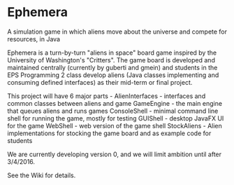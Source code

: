 # Ephemera
A simulation game in which aliens move about the universe and compete for resources, in Java

Ephemera is a turn-by-turn "aliens in space" board game inspired by the University of Washington's "Critters". 
The game board is developed and maintained centrally (currently by guberti and gmein) and students in 
the EPS Programming 2 class develop aliens (Java classes implementing and consuming defined interfaces) as 
their mid-term or final project.

This project will have 6 major parts - 
  AlienInterfaces - interfaces and common classes between aliens and game
  GameEngine - the main engine that queues aliens and runs games
  ConsoleShell - minimal command line shell for running the game, mostly for testing
  GUIShell - desktop JavaFX UI for the game
  WebShell - web version of the game shell
  StockAliens - Alien implementations for stocking the game board and as example code for students
  
We are currently developing version 0, and we will limit ambition until after 3/4/2016. 

See the Wiki for details. 
